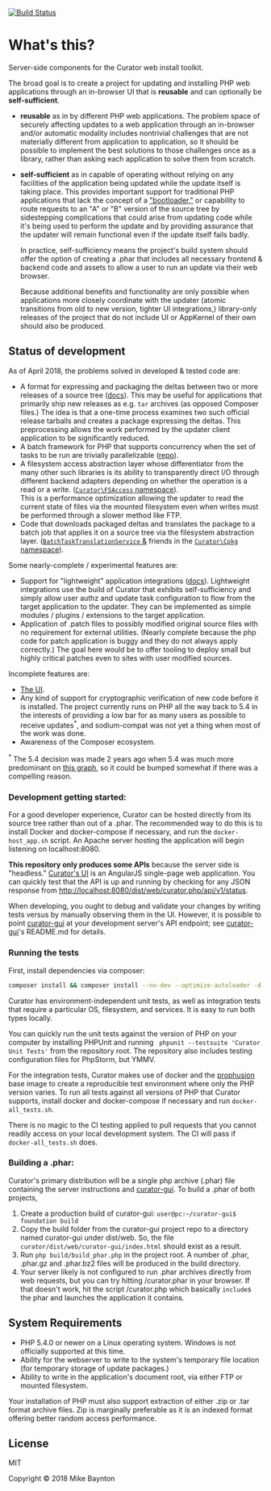 [![Build Status](https://travis-ci.org/curator-wik/curator.svg?branch=master)](https://travis-ci.org/curator-wik/curator)
# What's this?

Server-side components for the Curator web install toolkit.

The broad goal is to create a project for updating and installing PHP web applications 
through an in-browser UI that is **reusable** and can optionally be **self-sufficient**.
 * **reusable** as in by different PHP web applications. The problem space of securely affecting
   updates to a web application through an in-browser and/or automatic modality includes 
   nontrivial challenges that are not materially different from application to application,
   so it should be possible to implement the best solutions to those challenges once as a
   library, rather than asking each application to solve them from scratch.
 * **self-sufficient** as in capable of operating without relying on any facilities of the application
   being updated while the update itself is taking place. This provides important support
   for traditional PHP applications that lack the concept of a ["bootloader,"](https://youtu.be/wmhD6lA3PRs?t=24m50s)
   or capability to route requests to an "A" or "B" version of the source tree by sidestepping complications
   that could arise from updating code while it's being used to perform the update and
   by providing assurance that the updater will remain functional even
   if the update itself fails badly.
   
   In practice, self-sufficiency means the project's build system should offer the option of
   creating a .phar that includes all necessary frontend & backend code and assets to allow a user 
   to run an update via their web browser.

   Because additional benefits and functionality are only possible when applications more
   closely coordinate with the updater (atomic transitions from old to new version, tighter
   UI integrations,) library-only releases of the project that do not include UI or AppKernel
   of their own should also be produced.

## Status of development

As of April 2018, the problems solved in developed & tested code are:
  * A format for expressing and packaging the deltas between two or more releases of a source tree ([docs](https://github.com/curator-wik/common-docs/blob/master/update_package_structure.md)).
    This may be useful for applications that primarily ship new releases as e.g. `tar`
    archives (as opposed Composer files.) The idea is that a one-time process examines two such
    official release tarballs and creates a package expressing the deltas. This preprocessing
    allows the work performed by the updater client application to be significantly reduced.
  * A batch framework for PHP that supports concurrency when the set of tasks to be run are
    trivially parallelizable ([repo](https://github.com/mbaynton/batch-framework)).
  * A filesystem access abstraction layer whose differentiator from the many other such
    libraries is its ability to transparently direct I/O through different backend adapters depending
    on whether the operation is a read or a write. ([`Curator\FSAccess` namespace](https://github.com/curator-wik/curator/tree/master/dist/src/FSAccess)).  
    This is a performance optimization allowing the updater to read the current state of files via
    the mounted filesystem even when writes must be performed through a slower method like FTP.
  * Code that downloads packaged deltas and translates the package to a batch job that applies it
    on a source tree via the filesystem abstraction layer.
    ([`BatchTaskTranslationService` &](https://github.com/curator-wik/curator/blob/master/dist/src/Cpkg/BatchTaskTranslationService.php)
    friends in the [`Curator\Cpkg` namespace](https://github.com/curator-wik/curator/tree/master/dist/src/Cpkg)).

Some nearly-complete / experimental features are:
  * Support for "lightweight" application integrations ([docs](https://github.com/curator-wik/curator/blob/master/docs/Integration-HOWTO.md)).
    Lightweight integrations use the build of Curator that exhibits self-sufficiency and simply allow
    user authz and update task configuration to flow from the target application to the updater. They
    can be implemented as simple modules / plugins / extensions to the target application.
  * Application of .patch files to possibly modified original source files with no requirement for
    external utilities. (Nearly complete because the php code for patch application is buggy and they do not always apply correctly.)
    The goal here would be to offer tooling to deploy small but highly critical patches even to sites with user modified sources.

Incomplete features are:
  * [The UI](https://github.com/curator-wik/curator-gui).
  * Any kind of support for cryptographic verification of new code before it is installed. The project
    currently runs on PHP all the way back to 5.4 in the interests of providing a low bar for as many
    users as possible to receive updates<sup>*</sup>, and sodium-compat was not yet a thing when most of
    the work was done.
  * Awareness of the Composer ecosystem.
    
<sup>*</sup> The 5.4 decision was made 2 years ago when 5.4 was much more predominant on
[this graph](https://wordpress.org/about/stats/), so it could be bumped somewhat if there was a compelling
reason.

### Development getting started:
For a good developer experience, Curator can be hosted directly from its source tree
rather than out of a .phar.
The recommended way to do this is to install Docker and docker-compose if necessary, 
and run the `docker-host_app.sh` script. An Apache server hosting the application will
begin listening on localhost:8080.

**This repository only produces some APIs** because the server side is "headless."
[Curator's UI](https://github.com/curator-wik/curator-gui) is an AngularJS 
single-page web application. You can quickly test that the API is up and running by
checking for any JSON response from 
[http://localhost:8080/dist/web/curator.php/api/v1/status](http://localhost:8080/dist/web/curator.php/api/v1/status).

When developing, you ought to debug and validate your changes by writing tests versus by manually observing them 
in the UI. However, it is possible to point [curator-gui](https://github.com/curator-wik/curator-gui)
at your development server's API endpoint; see [curator-gui](https://github.com/curator-wik/curator-gui)'s
README.md for details.
<!--
 1. `cp dist/web/index.php dist/web/curator.php` -- the application won't launch itself unless it's
    named curator.php. This enables Curator to exist under a webserver's public directory tree under 
    another name (e.g. `drupal-curator.php`) and only be invoked if the application it supports wants 
    to `include` and allow a particular user to run it.
 2. If you plan to use the gui, symlink or copy the `build` folder from curator-gui as described above.
 2. Hit /dist/web/curator.php in your browser.
-->

### Running the tests
First, install dependencies via composer:
```bash
composer install && composer install --no-dev --optimize-autoloader -d dist/
```

Curator has environment-independent unit tests, as well as integration tests that require
a particular OS, filesystem, and services. It is easy to run both types locally. 

You can quickly run the unit tests against the version of PHP on your computer by
installing PHPUnit and running ` phpunit --testsuite 'Curator Unit Tests'` from the
repository root. The repository also includes testing configuration files for
PhpStorm, but YMMV.

For the integration tests, Curator makes use of docker and the [prophusion](https://prophusion.org/)
base image to create a reproducible test environment where only the PHP version varies. 
To run all tests against all versions of PHP that Curator supports, install docker and
docker-compose if necessary and run `docker-all_tests.sh`.

There is no magic to the CI testing applied to pull requests that you cannot 
readily access on your local development system. The CI will pass if `docker-all_tests.sh` does.

### Building a .phar:
Curator's primary distribution will be a single php archive (.phar) file containing the server instructions
and [curator-gui](https://github.com/curator-wik/curator-gui). To build a .phar of both projects,
 1. Create a production build of curator-gui: `user@pc:~/curator-gui$ foundation build`
 2. Copy the build folder from the curator-gui project repo to a directory named curator-gui under
    dist/web. So, the file `curator/dist/web/curator-gui/index.html` should exist as a result.
 3. Run `php build/build_phar.php` in the project root. A number of .phar, .phar.gz and .phar.bz2 files
    will be produced in the build directory.
 4. Your server likely is not configured to run .phar archives directly from web requests, but
    you can try hitting /curator.phar in your browser. If that doesn't work, hit the script /curator.php
    which basically `include`s the phar and launches the application it contains.

## System Requirements
 * PHP 5.4.0 or newer on a Linux operating system. Windows is not officially supported at
   this time.
 * Ability for the webserver to write to the system's temporary file location (for 
   temporary storage of update packages.)
 * Ability to write in the application's document root, via either FTP or mounted
   filesystem.

Your installation of PHP must also support extraction of either .zip or .tar format
archive files. Zip is marginally preferable as it is an indexed format offering better 
random access performance.
 
## License
MIT

Copyright &copy; 2018 Mike Baynton
